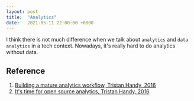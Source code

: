 ```yaml
---
layout: post
title:  "Analytics"
date:   2021-05-11 22:00:00 +0800
---
```


I think there is not much difference when we talk about `analytics` and `data analytics` in a tech context. Nowadays, it's really hard to do analytics without data.

## Reference

1. [Building a mature analytics workflow, Tristan Handy, 2016](https://blog.fishtownanalytics.com/building-a-mature-analytics-workflow/)
2. [It's time for open source analytics, Tristan Handy, 2016](https://blog.getdbt.com/it-s-time-for-open-source-analytics/)